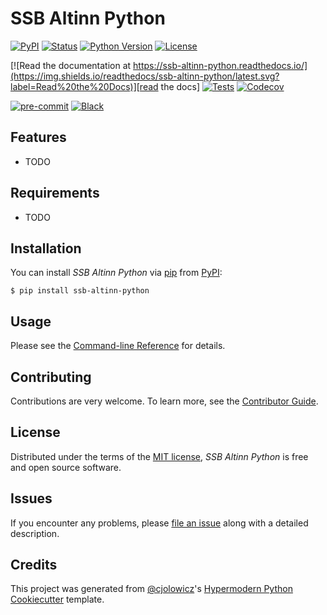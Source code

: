 # SSB Altinn Python

[![PyPI](https://img.shields.io/pypi/v/ssb-altinn-python.svg)][pypi_]
[![Status](https://img.shields.io/pypi/status/ssb-altinn-python.svg)][status]
[![Python Version](https://img.shields.io/pypi/pyversions/ssb-altinn-python)][python version]
[![License](https://img.shields.io/pypi/l/ssb-altinn-python)][license]

[![Read the documentation at https://ssb-altinn-python.readthedocs.io/](https://img.shields.io/readthedocs/ssb-altinn-python/latest.svg?label=Read%20the%20Docs)][read the docs]
[![Tests](https://github.com/statisticsnorway/ssb-altinn-python/workflows/Tests/badge.svg)][tests]
[![Codecov](https://codecov.io/gh/skars82/ssb-altinn-python/branch/main/graph/badge.svg)][codecov]

[![pre-commit](https://img.shields.io/badge/pre--commit-enabled-brightgreen?logo=pre-commit&logoColor=white)][pre-commit]
[![Black](https://img.shields.io/badge/code%20style-black-000000.svg)][black]

[pypi_]: https://pypi.org/project/ssb-altinn-python/
[status]: https://pypi.org/project/ssb-altinn-python/
[python version]: https://pypi.org/project/ssb-altinn-python
[read the docs]: https://ssb-altinn-python.readthedocs.io/
[tests]: https://github.com/skars82/ssb-altinn-python/actions?workflow=Tests
[codecov]: https://app.codecov.io/gh/skars82/ssb-altinn-python
[pre-commit]: https://github.com/pre-commit/pre-commit
[black]: https://github.com/psf/black

## Features

- TODO

## Requirements

- TODO

## Installation

You can install _SSB Altinn Python_ via [pip] from [PyPI]:

```console
$ pip install ssb-altinn-python
```

## Usage

Please see the [Command-line Reference] for details.

## Contributing

Contributions are very welcome.
To learn more, see the [Contributor Guide].

## License

Distributed under the terms of the [MIT license][license],
_SSB Altinn Python_ is free and open source software.

## Issues

If you encounter any problems,
please [file an issue] along with a detailed description.

## Credits

This project was generated from [@cjolowicz]'s [Hypermodern Python Cookiecutter] template.

[@cjolowicz]: https://github.com/cjolowicz
[pypi]: https://pypi.org/
[hypermodern python cookiecutter]: https://github.com/cjolowicz/cookiecutter-hypermodern-python
[file an issue]: https://github.com/skars82/ssb-altinn-python/issues
[pip]: https://pip.pypa.io/

<!-- github-only -->

[license]: https://github.com/skars82/ssb-altinn-python/blob/main/LICENSE
[contributor guide]: https://github.com/skars82/ssb-altinn-python/blob/main/CONTRIBUTING.md
[command-line reference]: https://ssb-altinn-python.readthedocs.io/en/latest/usage.html
